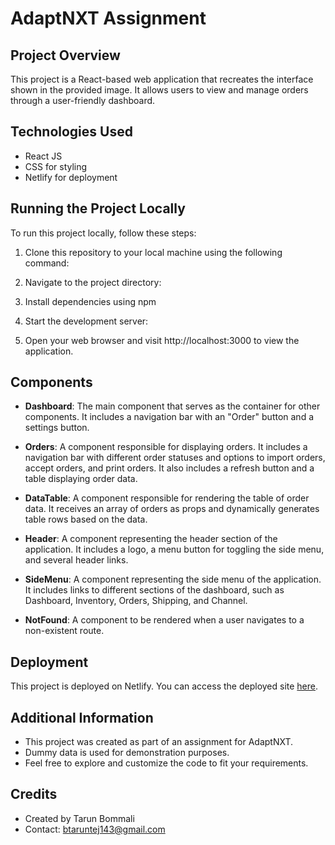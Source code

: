# AdaptNXT Assignment

## Project Overview

This project is a React-based web application that recreates the interface shown in the provided image. It allows users to view and manage orders through a user-friendly dashboard.

## Technologies Used

- React JS
- CSS for styling
- Netlify for deployment

## Running the Project Locally

To run this project locally, follow these steps:

1. Clone this repository to your local machine using the following command:

2. Navigate to the project directory:

3. Install dependencies using npm

4. Start the development server:

5. Open your web browser and visit http://localhost:3000 to view the application.

## Components

- **Dashboard**: The main component that serves as the container for other components. It includes a navigation bar with an "Order" button and a settings button.

- **Orders**: A component responsible for displaying orders. It includes a navigation bar with different order statuses and options to import orders, accept orders, and print orders. It also includes a refresh button and a table displaying order data.

- **DataTable**: A component responsible for rendering the table of order data. It receives an array of orders as props and dynamically generates table rows based on the data.

- **Header**: A component representing the header section of the application. It includes a logo, a menu button for toggling the side menu, and several header links.

- **SideMenu**: A component representing the side menu of the application. It includes links to different sections of the dashboard, such as Dashboard, Inventory, Orders, Shipping, and Channel.

- **NotFound**: A component to be rendered when a user navigates to a non-existent route.

## Deployment

This project is deployed on Netlify. You can access the deployed site [here](https://frontendadaptnxt.netlify.app/).

## Additional Information

- This project was created as part of an assignment for AdaptNXT.
- Dummy data is used for demonstration purposes.
- Feel free to explore and customize the code to fit your requirements.

## Credits

- Created by Tarun Bommali
- Contact: btaruntej143@gmail.com
